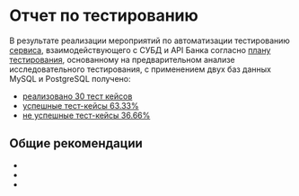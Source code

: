 # Отчет по тестированию 

В результате реализации мероприятий по автоматизации тестированию [сервиса](https://github.com/Evgenii083/QA-Diploma/blob/main/aqa-shop.jar), взаимодействующего с СУБД и API Банка согласно [плану тестирования](https://github.com/Evgenii083/QA-Diploma/blob/main/Test-plan.md), основанному на предварительном анализе исследовательного тестирования, с применением двух баз данных MySQL и PostgreSQL получено:

- [реализовано 30 тест кейсов](https://drive.google.com/open?id=13aa5LIuNCczaV3Y5BdiYD8JYeOCZ7S5K&authuser=eugeny.rybalkin%40gmail.com&usp=drive_fs)
- [успешные тест-кейсы 63.33%](https://drive.google.com/open?id=13_Fbm4elDaWn6Qs0wNey-CR4sLKC-59l&authuser=eugeny.rybalkin%40gmail.com&usp=drive_fs) 
- [не успешные тест-кейсы 36.66%](https://drive.google.com/open?id=13YBpV-uHn5e_cywUH5wF4EIlNrRnhu2j&authuser=eugeny.rybalkin%40gmail.com&usp=drive_fs)

## Общие рекомендации 
-
-
-
